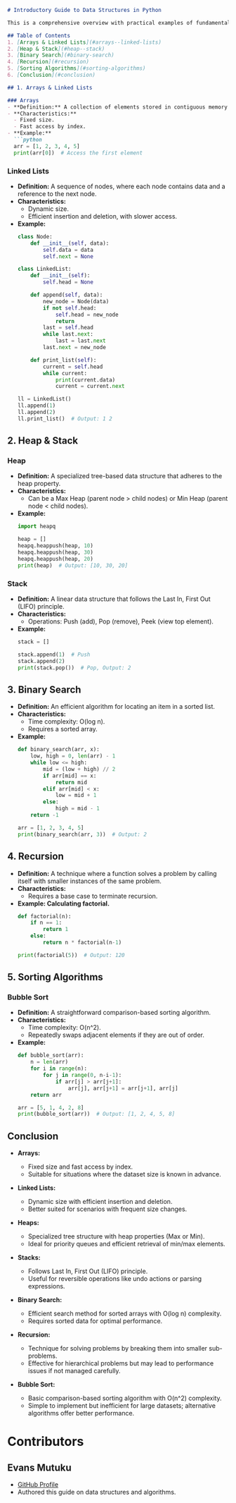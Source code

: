 ```markdown
# Introductory Guide to Data Structures in Python

This is a comprehensive overview with practical examples of fundamental data structures and algorithms implemented in Python. It is designed to help users understand the core concepts and applications of various data structures.

## Table of Contents
1. [Arrays & Linked Lists](#arrays--linked-lists)
2. [Heap & Stack](#heap--stack)
3. [Binary Search](#binary-search)
4. [Recursion](#recursion)
5. [Sorting Algorithms](#sorting-algorithms)
6. [Conclusion](#conclusion)

## 1. Arrays & Linked Lists

### Arrays
- **Definition:** A collection of elements stored in contiguous memory locations.
- **Characteristics:**
  - Fixed size.
  - Fast access by index.
- **Example:**
  ```python
  arr = [1, 2, 3, 4, 5]
  print(arr[0])  # Access the first element
  ```

### Linked Lists
- **Definition:** A sequence of nodes, where each node contains data and a reference to the next node.
- **Characteristics:**
  - Dynamic size.
  - Efficient insertion and deletion, with slower access.
- **Example:**
  ```python
  class Node:
      def __init__(self, data):
          self.data = data
          self.next = None

  class LinkedList:
      def __init__(self):
          self.head = None

      def append(self, data):
          new_node = Node(data)
          if not self.head:
              self.head = new_node
              return
          last = self.head
          while last.next:
              last = last.next
          last.next = new_node

      def print_list(self):
          current = self.head
          while current:
              print(current.data)
              current = current.next

  ll = LinkedList()
  ll.append(1)
  ll.append(2)
  ll.print_list()  # Output: 1 2
  ```

## 2. Heap & Stack

### Heap
- **Definition:** A specialized tree-based data structure that adheres to the heap property.
- **Characteristics:**
  - Can be a Max Heap (parent node > child nodes) or Min Heap (parent node < child nodes).
- **Example:**
  ```python
  import heapq

  heap = []
  heapq.heappush(heap, 10)
  heapq.heappush(heap, 30)
  heapq.heappush(heap, 20)
  print(heap)  # Output: [10, 30, 20]
  ```

### Stack
- **Definition:** A linear data structure that follows the Last In, First Out (LIFO) principle.
- **Characteristics:**
  - Operations: Push (add), Pop (remove), Peek (view top element).
- **Example:**
  ```python
  stack = []

  stack.append(1)  # Push
  stack.append(2)
  print(stack.pop())  # Pop, Output: 2
  ```

## 3. Binary Search
- **Definition:** An efficient algorithm for locating an item in a sorted list.
- **Characteristics:**
  - Time complexity: O(log n).
  - Requires a sorted array.
- **Example:**
  ```python
  def binary_search(arr, x):
      low, high = 0, len(arr) - 1
      while low <= high:
          mid = (low + high) // 2
          if arr[mid] == x:
              return mid
          elif arr[mid] < x:
              low = mid + 1
          else:
              high = mid - 1
      return -1

  arr = [1, 2, 3, 4, 5]
  print(binary_search(arr, 3))  # Output: 2
  ```

## 4. Recursion
- **Definition:** A technique where a function solves a problem by calling itself with smaller instances of the same problem.
- **Characteristics:**
  - Requires a base case to terminate recursion.
- **Example: Calculating factorial.**
  ```python
  def factorial(n):
      if n == 1:
          return 1
      else:
          return n * factorial(n-1)

  print(factorial(5))  # Output: 120
  ```

## 5. Sorting Algorithms

### Bubble Sort
- **Definition:** A straightforward comparison-based sorting algorithm.
- **Characteristics:**
  - Time complexity: O(n^2).
  - Repeatedly swaps adjacent elements if they are out of order.
- **Example:**
  ```python
  def bubble_sort(arr):
      n = len(arr)
      for i in range(n):
          for j in range(0, n-i-1):
              if arr[j] > arr[j+1]:
                  arr[j], arr[j+1] = arr[j+1], arr[j]
      return arr

  arr = [5, 1, 4, 2, 8]
  print(bubble_sort(arr))  # Output: [1, 2, 4, 5, 8]
  ```

## Conclusion
- **Arrays:**
  - Fixed size and fast access by index.
  - Suitable for situations where the dataset size is known in advance.

- **Linked Lists:**
  - Dynamic size with efficient insertion and deletion.
  - Better suited for scenarios with frequent size changes.

- **Heaps:**
  - Specialized tree structure with heap properties (Max or Min).
  - Ideal for priority queues and efficient retrieval of min/max elements.

- **Stacks:**
  - Follows Last In, First Out (LIFO) principle.
  - Useful for reversible operations like undo actions or parsing expressions.

- **Binary Search:**
  - Efficient search method for sorted arrays with O(log n) complexity.
  - Requires sorted data for optimal performance.

- **Recursion:**
  - Technique for solving problems by breaking them into smaller sub-problems.
  - Effective for hierarchical problems but may lead to performance issues if not managed carefully.

- **Bubble Sort:**
  - Basic comparison-based sorting algorithm with O(n^2) complexity.
  - Simple to implement but inefficient for large datasets; alternative algorithms offer better performance.


# Contributors

## Evans Mutuku
- [GitHub Profile](https://github.com/Evans-mutuku/)
- Authored this guide on data structures and algorithms.

```
